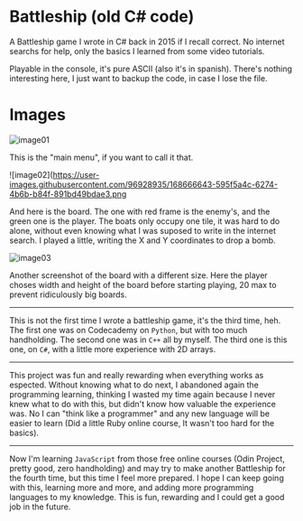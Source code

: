 # Battleship (old C# code)

A Battleship game I wrote in C# back in 2015 if I recall correct. No internet searchs for help, only the basics I learned from some video tutorials.

Playable in the console, it's pure ASCII (also it's in spanish). There's nothing interesting here, I just want to backup the code, in case I lose the file.

# Images

![image01](https://user-images.githubusercontent.com/96928935/168666617-a102c193-f7cb-42c0-b43b-025ee8da72cd.png)

This is the "main menu", if you want to call it that.

![image02](https://user-images.githubusercontent.com/96928935/168666643-595f5a4c-6274-4b6b-b84f-891bd49bdae3.png

And here is the board. The one with red frame is the enemy's, and the green one is the player. The boats only occupy one tile, it was hard to do alone, without even knowing what I was suposed to write in the internet search. I played a little, writing the X and Y coordinates to drop a bomb.

![image03](https://user-images.githubusercontent.com/96928935/168666671-0f208fe5-aa6e-4692-b573-687cbc2c7be2.png)

Another screenshot of the board with a different size. Here the player choses width and height of the board before starting playing, 20 max to prevent ridiculously big boards.

---

This is not the first time I wrote a battleship game, it's the third time, heh. The first one was on Codecademy on `Python`, but with too much handholding. The second one was in `C++` all by myself. The third one is this one, on `C#`, with a little more experience with 2D arrays.

---

This project was fun and really rewarding when everything works as espected. Without knowing what to do next, I abandoned again the programming learning, thinking I wasted my time again because I never knew what to do with this, but didn't know how valuable the experience was. No I can "think like a programmer" and any new language will be easier to learn (Did a little Ruby online course, It wasn't too hard for the basics).

---

Now I'm learning `JavaScript` from those free online courses (Odin Project, pretty good, zero handholding) and may try to make another Battleship for the fourth time, but this time I feel more prepared. I hope I can keep going with this, learning more and more, and adding more programming languages to my knowledge. This is fun, rewarding and I could get a good job in the future.
